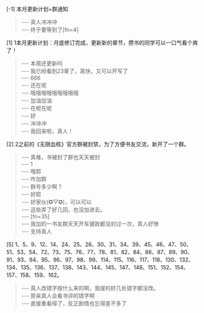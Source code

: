 
[-1] 本月更新计划+群通知
>--- 真人冲冲冲<br>
>--- 终于要等到了[fn=4]<br>

[1] 1本月更新计划：月底修订完成，更新新的章节，攒书的同学可以一口气看个爽了！
>--- 本周还更新吗<br>
>--- 我已经看到23章了，真快，又可以开写了<br>
>--- 666<br>
>--- 还在呢<br>
>--- 哦哦哦哦哦哦哦哦哦<br>
>--- 加油加油<br>
>--- 在呢在呢<br>
>--- 好<br>
>--- 冲冲冲<br>
>--- 我回来啦，真人！<br>

[2] 2之前的《无限血核》官方群被封禁，为了方便书友交流，新开了一个群。
>--- 真难，书被封了群也天天被封<br>
>--- 1<br>
>--- 哦耶<br>
>--- 咋加群<br>
>--- 群号多少啊？<br>
>--- 好耶<br>
>--- 好家伙(✪▽✪)，可以可以<br>
>--- 这些弄了好几回，也没加进去。<br>
>--- [fn=35]<br>
>--- 我加的一书友群天天开车键政都没封过一次，真人好惨<br>
>--- 支持真人<br>

[5] 1、5、9、12、14、24、25、26、30、31、34、39、45、46、47、50、51、53、54、72、73、75、76、77、78、81、82、84、86、87、89、90、91、93、94、95、96、97、98、99、114、115、116、117、118、130、132、134、135、136、137、138、143、144、145、147、148、151、152、154、157、158、159、162。
>--- 真人改错字按什么来的啊，我提的好几处错字都没改。<br>
>--- 原来真人会看书评的错字啊<br>
>--- 直接重看得了，反正剧情也忘得差不多了<br>
